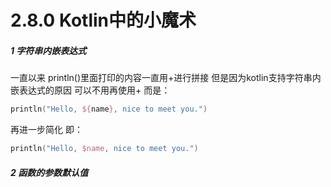 # 2.8.0 Kotlin中的小魔术

##### 1 字符串内嵌表达式

一直以来 println()里面打印的内容一直用+进行拼接 但是因为kotlin支持字符串内嵌表达式的原因 可以不用再使用+ 而是：

```kotlin
println("Hello, ${name}, nice to meet you.")
```

再进一步简化 即：

```kotlin
println("Hello, $name, nice to meet you.")
```

##### 2 函数的参数默认值
